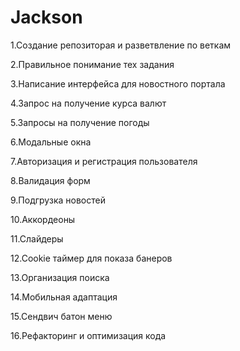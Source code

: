 # Jackson

1.Создание репозиторая и разветвление по веткам

2.Правильное понимание тех задания

3.Написание интерфейса для новостного портала

4.Запрос на получение курса валют

5.Запросы на получение погоды

6.Модальные окна

7.Авторизация и регистрация пользователя

8.Валидация форм

9.Подгрузка новостей

10.Аккордеоны

11.Слайдеры

12.Cookie таймер для показа банеров

13.Организация поиска

14.Мобильная адаптация

15.Сендвич батон меню

16.Рефакторинг и оптимизация кода
